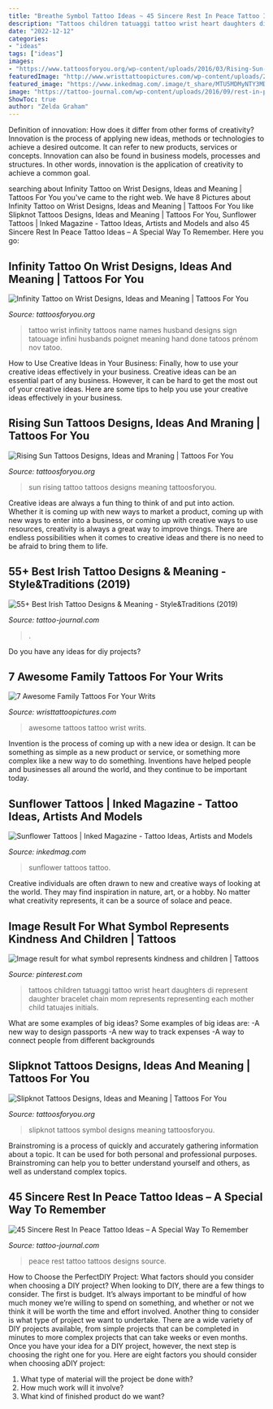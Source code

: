 ```yaml
---
title: "Breathe Symbol Tattoo Ideas ~ 45 Sincere Rest In Peace Tattoo Ideas – A Special Way To Remember"
description: "Tattoos children tatuaggi tattoo wrist heart daughters di represent daughter bracelet chain mom represents representing each mother child tatuajes initials"
date: "2022-12-12"
categories:
- "ideas"
tags: ["ideas"]
images:
- "https://www.tattoosforyou.org/wp-content/uploads/2016/03/Rising-Sun-Tattoo-Images.jpg"
featuredImage: "http://www.wristtattoopictures.com/wp-content/uploads/2016/06/Awesome-Family-Tattoo-On-Wrist-WT11-589x800.jpg"
featured_image: "https://www.inkedmag.com/.image/t_share/MTU5MDMyNTY3MDA1MDYyOTM2/fe9d99c4197c232174844df1b84e69c2.jpg"
image: "https://tattoo-journal.com/wp-content/uploads/2016/09/rest-in-peace-tattoo40-650x812.jpg"
ShowToc: true
author: "Zelda Graham"
---
```



Definition of innovation: How does it differ from other forms of creativity?
Innovation is the process of applying new ideas, methods or technologies to achieve a desired outcome. It can refer to new products, services or concepts. Innovation can also be found in business models, processes and structures. In other words, innovation is the application of creativity to achieve a common goal.

	

		
searching about Infinity Tattoo on Wrist Designs, Ideas and Meaning | Tattoos For You you've came to the right web. We have 8 Pictures about Infinity Tattoo on Wrist Designs, Ideas and Meaning | Tattoos For You like Slipknot Tattoos Designs, Ideas and Meaning | Tattoos For You, Sunflower Tattoos | Inked Magazine - Tattoo Ideas, Artists and Models and also 45 Sincere Rest In Peace Tattoo Ideas – A Special Way To Remember. Here you go:
		
    
## Infinity Tattoo On Wrist Designs, Ideas And Meaning | Tattoos For You

<img loading=lazy src="https://www.tattoosforyou.org/wp-content/uploads/2017/05/Infinity-Tattoo-on-Wrist-with-Names.jpg" onerror="this.onerror=null;this.src='https://tse3.mm.bing.net/th?id=OIP.emun_K1_q_K7yh_HpedntQHaJ3&amp;pid=15.1';" alt="Infinity Tattoo on Wrist Designs, Ideas and Meaning | Tattoos For You">

_Source: tattoosforyou.org_

>tattoo wrist infinity tattoos name names husband designs sign tatouage infini husbands poignet meaning hand done tatoos prénom nov tatoo. 

	

How to Use Creative Ideas in Your Business: Finally, how to use your creative ideas effectively in your business.
Creative ideas can be an essential part of any business. However, it can be hard to get the most out of your creative ideas. Here are some tips to help you use your creative ideas effectively in your business.

    
## Rising Sun Tattoos Designs, Ideas And Mraning | Tattoos For You

<img loading=lazy src="https://www.tattoosforyou.org/wp-content/uploads/2016/03/Rising-Sun-Tattoo-Images.jpg" onerror="this.onerror=null;this.src='https://tse2.mm.bing.net/th?id=OIP.bYaVkymKye83oVvQLFRJkAHaNr&amp;pid=15.1';" alt="Rising Sun Tattoos Designs, Ideas and Mraning | Tattoos For You">

_Source: tattoosforyou.org_

>sun rising tattoo tattoos designs meaning tattoosforyou. 

	

Creative ideas are always a fun thing to think of and put into action. Whether it is coming up with new ways to market a product, coming up with new ways to enter into a business, or coming up with creative ways to use resources, creativity is always a great way to improve things. There are endless possibilities when it comes to creative ideas and there is no need to be afraid to bring them to life.

    
## 55+ Best Irish Tattoo Designs &amp; Meaning - Style&amp;Traditions (2019)

<img loading=lazy src="https://tattoo-journal.com/wp-content/uploads/2016/12/Irish-Tattoo-41-650x650.jpg" onerror="this.onerror=null;this.src='https://tse2.mm.bing.net/th?id=OIP.Kcn6Ycffj4_qiuFdwSo0mAHaHa&amp;pid=15.1';" alt="55+ Best Irish Tattoo Designs &amp; Meaning - Style&amp;Traditions (2019)">

_Source: tattoo-journal.com_

>. 

	

Do you have any ideas for diy projects?

    
## 7 Awesome Family Tattoos For Your Writs

<img loading=lazy src="http://www.wristtattoopictures.com/wp-content/uploads/2016/06/Awesome-Family-Tattoo-On-Wrist-WT11-589x800.jpg" onerror="this.onerror=null;this.src='https://tse1.mm.bing.net/th?id=OIP.t9mPGUgVT4aOWQAKtfxPDwHaKD&amp;pid=15.1';" alt="7 Awesome Family Tattoos For Your Writs">

_Source: wristtattoopictures.com_

>awesome tattoos tattoo wrist writs. 

	

Invention is the process of coming up with a new idea or design. It can be something as simple as a new product or service, or something more complex like a new way to do something. Inventions have helped people and businesses all around the world, and they continue to be important today.

    
## Sunflower Tattoos | Inked Magazine - Tattoo Ideas, Artists And Models

<img loading=lazy src="https://www.inkedmag.com/.image/t_share/MTU5MDMyNTY3MDA1MDYyOTM2/fe9d99c4197c232174844df1b84e69c2.jpg" onerror="this.onerror=null;this.src='https://tse1.mm.bing.net/th?id=OIP.kUD4OmaXf_Pv7DiUQ5d0YgHaLM&amp;pid=15.1';" alt="Sunflower Tattoos | Inked Magazine - Tattoo Ideas, Artists and Models">

_Source: inkedmag.com_

>sunflower tattoos tattoo. 

	

Creative individuals are often drawn to new and creative ways of looking at the world. They may find inspiration in nature, art, or a hobby. No matter what creativity represents, it can be a source of solace and peace.

    
## Image Result For What Symbol Represents Kindness And Children | Tattoos

<img loading=lazy src="https://i.pinimg.com/736x/b5/42/64/b54264962c7ad9098362545b19dfb6e7--children-tattoos-for-moms-ideas-mother-children-tattoo-ideas.jpg" onerror="this.onerror=null;this.src='https://tse4.mm.bing.net/th?id=OIP._Gb6y9pLBCoxjXjumRfIYQAAAA&amp;pid=15.1';" alt="Image result for what symbol represents kindness and children | Tattoos">

_Source: pinterest.com_

>tattoos children tatuaggi tattoo wrist heart daughters di represent daughter bracelet chain mom represents representing each mother child tatuajes initials. 

	

What are some examples of big ideas?
Some examples of big ideas are: 
-A new way to design passports 
-A new way to track expenses 
-A way to connect people from different backgrounds

    
## Slipknot Tattoos Designs, Ideas And Meaning | Tattoos For You

<img loading=lazy src="https://www.tattoosforyou.org/wp-content/uploads/2016/03/Slipknot-Symbol-Tattoos.jpg" onerror="this.onerror=null;this.src='https://tse1.mm.bing.net/th?id=OIP.KeCPWx0PecRp07mp6xfvkwHaJ4&amp;pid=15.1';" alt="Slipknot Tattoos Designs, Ideas and Meaning | Tattoos For You">

_Source: tattoosforyou.org_

>slipknot tattoos symbol designs meaning tattoosforyou. 

	

Brainstroming is a process of quickly and accurately gathering information about a topic. It can be used for both personal and professional purposes. Brainstroming can help you to better understand yourself and others, as well as understand complex topics.

    
## 45 Sincere Rest In Peace Tattoo Ideas – A Special Way To Remember

<img loading=lazy src="https://tattoo-journal.com/wp-content/uploads/2016/09/rest-in-peace-tattoo40-650x812.jpg" onerror="this.onerror=null;this.src='https://tse1.mm.bing.net/th?id=OIP.rl3tnGxO4KgmCdVlaRBXiAHaJQ&amp;pid=15.1';" alt="45 Sincere Rest In Peace Tattoo Ideas – A Special Way To Remember">

_Source: tattoo-journal.com_

>peace rest tattoo tattoos designs source. 

	

How to Choose the PerfectDIY Project: What factors should you consider when choosing a DIY project?
When looking to DIY, there are a few things to consider. The first is budget. It’s always important to be mindful of how much money we’re willing to spend on something, and whether or not we think it will be worth the time and effort involved. Another thing to consider is what type of project we want to undertake. There are a wide variety of DIY projects available, from simple projects that can be completed in minutes to more complex projects that can take weeks or even months. Once you have your idea for a DIY project, however, the next step is choosing the right one for you. Here are eight factors you should consider when choosing aDIY project: 
1) What type of material will the project be done with?
2) How much work will it involve?
3) What kind of finished product do we want?

